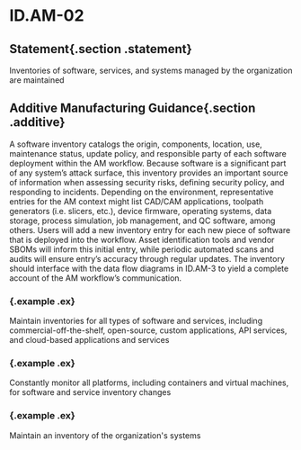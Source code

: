 # ID.AM-02

## Statement{.section .statement}
Inventories of software, services, and systems managed by the organization are 
maintained

## Additive Manufacturing Guidance{.section .additive}
A software inventory catalogs the origin, components, location, use, 
maintenance status, update policy, and responsible party of each software 
deployment within the AM workflow. Because software is a significant part of 
any system’s attack surface, this inventory provides an important source of 
information when assessing security risks, defining security policy, and 
responding to incidents. Depending on the environment, representative 
entries for the AM context might list CAD/CAM applications, toolpath 
generators (i.e. slicers, etc.), device firmware, operating systems, data 
storage, process simulation, job management, and QC software, among others. 
Users will add a new inventory entry for each new piece of software that is 
deployed into the workflow. Asset identification tools and vendor SBOMs will 
inform this initial entry, while periodic automated scans and audits will 
ensure entry’s accuracy through regular updates. The inventory should 
interface with the data flow diagrams in ID.AM-3 to yield a complete 
account of the AM workflow’s communication.

### {.example .ex}
Maintain inventories for all types of software and services, including 
commercial-off-the-shelf, open-source, custom applications, API services, 
and cloud-based applications and services

### {.example .ex}
Constantly monitor all platforms, including containers and virtual machines, 
for software and service inventory changes

### {.example .ex}
Maintain an inventory of the organization's systems